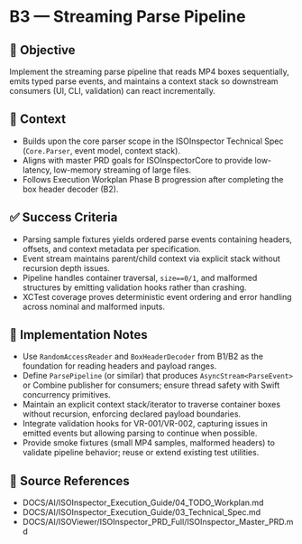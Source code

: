 # B3 — Streaming Parse Pipeline

## 🎯 Objective
Implement the streaming parse pipeline that reads MP4 boxes sequentially, emits typed parse events, and maintains a context stack so downstream consumers (UI, CLI, validation) can react incrementally.

## 🧩 Context
- Builds upon the core parser scope in the ISOInspector Technical Spec (`Core.Parser`, event model, context stack).
- Aligns with master PRD goals for ISOInspectorCore to provide low-latency, low-memory streaming of large files.
- Follows Execution Workplan Phase B progression after completing the box header decoder (B2).

## ✅ Success Criteria
- Parsing sample fixtures yields ordered parse events containing headers, offsets, and context metadata per specification.
- Event stream maintains parent/child context via explicit stack without recursion depth issues.
- Pipeline handles container traversal, `size==0/1`, and malformed structures by emitting validation hooks rather than crashing.
- XCTest coverage proves deterministic event ordering and error handling across nominal and malformed inputs.

## 🔧 Implementation Notes
- Use `RandomAccessReader` and `BoxHeaderDecoder` from B1/B2 as the foundation for reading headers and payload ranges.
- Define `ParsePipeline` (or similar) that produces `AsyncStream<ParseEvent>` or Combine publisher for consumers; ensure thread safety with Swift concurrency primitives.
- Maintain an explicit context stack/iterator to traverse container boxes without recursion, enforcing declared payload boundaries.
- Integrate validation hooks for VR-001/VR-002, capturing issues in emitted events but allowing parsing to continue when possible.
- Provide smoke fixtures (small MP4 samples, malformed headers) to validate pipeline behavior; reuse or extend existing test utilities.

## 🧠 Source References
- DOCS/AI/ISOInspector_Execution_Guide/04_TODO_Workplan.md
- DOCS/AI/ISOInspector_Execution_Guide/03_Technical_Spec.md
- DOCS/AI/ISOViewer/ISOInspector_PRD_Full/ISOInspector_Master_PRD.md
